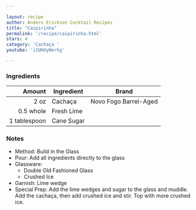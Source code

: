 ```yaml
---

layout: recipe
author: Anders Erickson Cocktail Recipes
title: "Caipirinha"
permalink: '/recipe/caipirinha.html'
stars: 4
category: 'Cachaça '
youtube: 'i1UHUyWerhg'

---
```


### Ingredients

|  Amount  | Ingredient               | Brand           |
| -----------: | ---------- | --------------------- |
|         2 oz | Cachaça    | Novo Fogo Barrel-Aged |
|    0.5 whole | Fresh Lime |
| 1 tablespoon | Cane Sugar |

### Notes

- Method: Build in the Glass
- Pour: Add all ingredients directly to the glass
- Glassware: 
    - Double Old Fashioned Glass
    - Crushed Ice
- Garnish: Lime wedge
- Special Prep: Add the lime wedges and sugar to the glass and muddle. Add the cachaça, then add crushed ice and stir. Top with more crushed ice.

